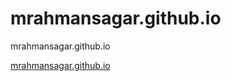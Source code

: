 # mrahmansagar.github.io
mrahmansagar.github.io

[mrahmansagar.github.io](https://mrahmansagar.github.io/)
